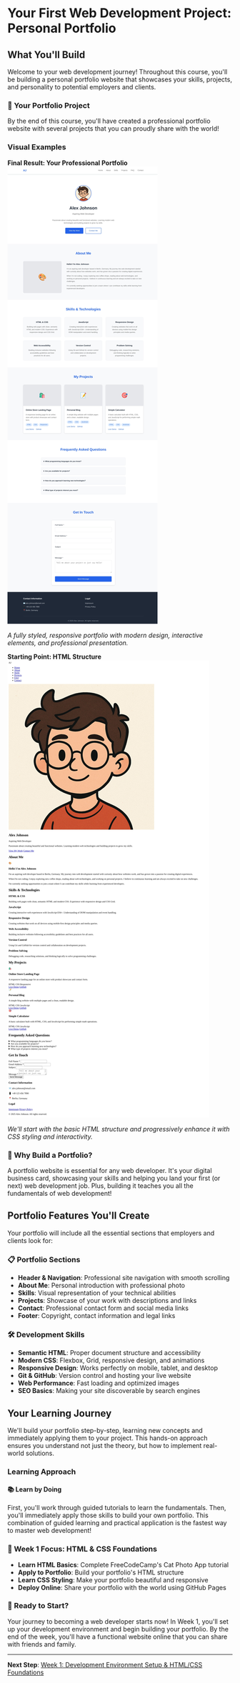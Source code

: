 # Your First Web Development Project: Personal Portfolio

## What You'll Build

Welcome to your web development journey! Throughout this course, you'll be building a personal portfolio website that showcases your skills, projects, and personality to potential employers and clients.

### 🎯 Your Portfolio Project

By the end of this course, you'll have created a professional portfolio website with several projects that you can proudly share with the world!

### Visual Examples

**Final Result: Your Professional Portfolio**
![Example of a completed personal portfolio website with professional styling](assets/img/portfolio_example/portfolio_example.jpeg)

*A fully styled, responsive portfolio with modern design, interactive elements, and professional presentation.*

**Starting Point: HTML Structure**
![Same portfolio website showing only HTML structure without CSS styling](assets/img/portfolio_example/portfolio_example_no_css.jpeg)

*We'll start with the basic HTML structure and progressively enhance it with CSS styling and interactivity.*

### 🚀 Why Build a Portfolio?

A portfolio website is essential for any web developer. It's your digital business card, showcasing your skills and helping you land your first (or next) web development job. Plus, building it teaches you all the fundamentals of web development!

## Portfolio Features You'll Create

Your portfolio will include all the essential sections that employers and clients look for:

### 📋 Portfolio Sections

- **Header & Navigation**: Professional site navigation with smooth scrolling
- **About Me**: Personal introduction with professional photo
- **Skills**: Visual representation of your technical abilities
- **Projects**: Showcase of your work with descriptions and links
- **Contact**: Professional contact form and social media links
- **Footer**: Copyright, contact information and legal links

### 🛠️ Development Skills

- **Semantic HTML**: Proper document structure and accessibility
- **Modern CSS**: Flexbox, Grid, responsive design, and animations
- **Responsive Design**: Works perfectly on mobile, tablet, and desktop
- **Git & GitHub**: Version control and hosting your live website
- **Web Performance**: Fast loading and optimized images
- **SEO Basics**: Making your site discoverable by search engines

## Your Learning Journey

We'll build your portfolio step-by-step, learning new concepts and immediately applying them to your project. This hands-on approach ensures you understand not just the theory, but how to implement real-world solutions.

### Learning Approach

#### 📚 Learn by Doing

First, you'll work through guided tutorials to learn the fundamentals. Then, you'll immediately apply those skills to build your own portfolio. This combination of guided learning and practical application is the fastest way to master web development!

### 🎯 Week 1 Focus: HTML & CSS Foundations

- **Learn HTML Basics**: Complete FreeCodeCamp's Cat Photo App tutorial
- **Apply to Portfolio**: Build your portfolio's HTML structure
- **Learn CSS Styling**: Make your portfolio beautiful and responsive
- **Deploy Online**: Share your portfolio with the world using GitHub Pages

### 🎉 Ready to Start?

Your journey to becoming a web developer starts now! In Week 1, you'll set up your development environment and begin building your portfolio. By the end of the week, you'll have a functional website online that you can share with friends and family.

---

**Next Step**: [Week 1: Development Environment Setup & HTML/CSS Foundations](./week-1.md)